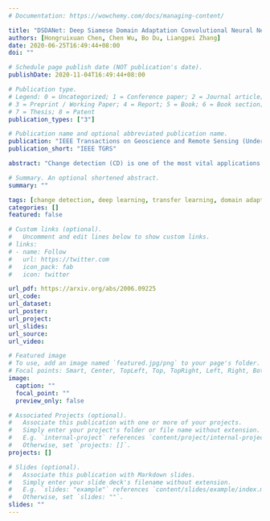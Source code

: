 ```yaml
---
# Documentation: https://wowchemy.com/docs/managing-content/

title: "DSDANet: Deep Siamese Domain Adaptation Convolutional Neural Network for Cross-domain Change Detection"
authors: [Hongruixuan Chen, Chen Wu, Bo Du, Liangpei Zhang]
date: 2020-06-25T16:49:44+08:00
doi: ""

# Schedule page publish date (NOT publication's date).
publishDate: 2020-11-04T16:49:44+08:00

# Publication type.
# Legend: 0 = Uncategorized; 1 = Conference paper; 2 = Journal article;
# 3 = Preprint / Working Paper; 4 = Report; 5 = Book; 6 = Book section;
# 7 = Thesis; 8 = Patent
publication_types: ["3"]

# Publication name and optional abbreviated publication name.
publication: "IEEE Transactions on Geoscience and Remote Sensing (Under review)"
publication_short: "IEEE TGRS"

abstract: "Change detection (CD) is one of the most vital applications in remote sensing. Recently, deep learning has achieved promising performance in the CD task. However, the deep models are task-specific and CD data set bias often exists, hence it is inevitable that deep CD models would suffer degraded performance after transferring it from original CD data set to new ones, making manually label numerous samples in the new data set unavoidable, which costs a large amount of time and human labor. This motivates us to learn a transferable CD model in the data set with enough labeled data (source domain), which can well detect changes in another data set without labeled data (target domain). It is defined as the cross-domain change detection problem. In this paper, we propose a novel deep siamese domain adaptation convolutional neural network (DSDANet) architecture for cross-domain CD. In DSDANet, a siamese convolutional neural network first extracts spatial-spectral features from multitemporal images. Then, through multi-kernel maximum mean discrepancy (MK-MMD), the learned feature representation is embedded into a reproducing kernel Hilbert space (RKHS), in which the distribution of two domains can be explicitly matched. By optimizing the network parameters and kernel coefficients with the source labeled data and target unlabeled data, DSDANet can learn transferrable feature representation that can bridge the discrepancy between two domains. To the best of our knowledge, it is the first time that such a domain adaptation-based deep network is proposed for CD. The theoretical analysis and experimental results demonstrate the effectiveness and potential of the proposed method."

# Summary. An optional shortened abstract.
summary: ""

tags: [change detection, deep learning, transfer learning, domain adaptation, convolutional neural network (CNN), multi-kernel maximum mean discrepancy (MK-MMD), multispectral images]
categories: []
featured: false

# Custom links (optional).
#   Uncomment and edit lines below to show custom links.
# links:
# - name: Follow
#   url: https://twitter.com
#   icon_pack: fab
#   icon: twitter

url_pdf: https://arxiv.org/abs/2006.09225
url_code:
url_dataset:
url_poster:
url_project:
url_slides:
url_source:
url_video:

# Featured image
# To use, add an image named `featured.jpg/png` to your page's folder. 
# Focal points: Smart, Center, TopLeft, Top, TopRight, Left, Right, BottomLeft, Bottom, BottomRight.
image:
  caption: ""
  focal_point: ""
  preview_only: false

# Associated Projects (optional).
#   Associate this publication with one or more of your projects.
#   Simply enter your project's folder or file name without extension.
#   E.g. `internal-project` references `content/project/internal-project/index.md`.
#   Otherwise, set `projects: []`.
projects: []

# Slides (optional).
#   Associate this publication with Markdown slides.
#   Simply enter your slide deck's filename without extension.
#   E.g. `slides: "example"` references `content/slides/example/index.md`.
#   Otherwise, set `slides: ""`.
slides: ""
---
```

